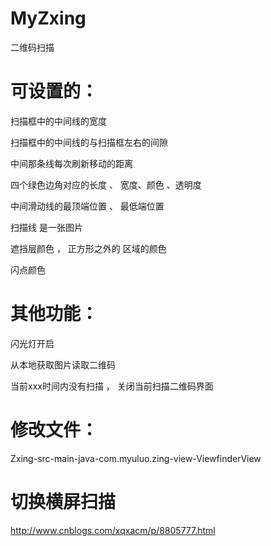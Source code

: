 # MyZxing
二维码扫描

# 可设置的：
扫描框中的中间线的宽度

扫描框中的中间线的与扫描框左右的间隙

中间那条线每次刷新移动的距离

四个绿色边角对应的长度 、 宽度、颜色 、透明度

中间滑动线的最顶端位置 、 最低端位置

扫描线  是一张图片

遮挡层颜色 ， 正方形之外的 区域的颜色

闪点颜色


# 其他功能：
闪光灯开启

从本地获取图片读取二维码

当前xxx时间内没有扫描 ， 关闭当前扫描二维码界面



# 修改文件：
Zxing-src-main-java-com.myuluo.zing-view-ViewfinderView


# 切换横屏扫描
http://www.cnblogs.com/xqxacm/p/8805777.html
